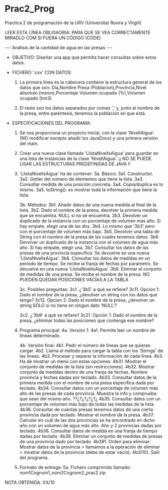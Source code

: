 # Prac2_Prog

Practica 2 de programación de la URV (Universitat Rovira y Virgili)

LEER ESTA LÍNEA OBLIGAORIA: PARA QUE SE VEA CORRECTAMENTE MIRADLO COM SI FUERA UN CÓDIGO (CODE)

--- Análisis de la cantidad de agua en las presas ---

- OBJETIVO:
  Diseñar una app que permita hacer consultas sobre estos datos.

- FICHERO '.csv' CON DATOS:
  1. La primera línea es la cabecera contiene la estructura general de los datos que son:
       Dia,Nombre Presa (Poblacion),Provincia,Nivel absoluto (msnm),Porcentaje Volumen ocupado (%),Volumen ocupado (hm3)

  2. El resto son los datos separados por comas ',' y, junto al nombre de la presa, entre paréntesis, tenemos la población en que está.

- ESPECIFICACIONES DEL PROGRAMA:
  1. Se nos proporciona un proyecto inicial, con la clase 'NivellAigua' (NO modificar excepto añadir los JavaDocs) y una primera versión del main.

  2. Crear una nueva clase llamada 'LlistaNivellsAigua' para guardar en una lista de instancias de la clase 'NivellAigua'.
             ¡¡ NO SE PUEDE USAR LAS ESTRUCTURAS PREDEFINIDAS DE JAVA !!

  3. 'LlistaNivellsAigua' ha de contener:
     3a. Básico:
       3a1. Constructor.
       3a2. Getter del número de elementos que tiene la lista.
       3a3. Consultar medida de una posición concreta.
       3a4. Copia/duplica es lo mismo.
       3a5. toString(): es mostrar toda la información que tiene la lista.

     3b. Métodos:
       3b1. Añadir datos de una nueva medida al final de la lista.
       3b2. Dado el nombre de la presa, devolver la primera medida que se encuentra. NULL si no se encuentra.
       3b3. Devolver un duplicado de la instancia con un porcentaje de volumen más alto. Si hay empate, elegir una de las dos.
       3b4. Lo mismo que '3b3' pero con el porcentaje de volumen más bajo.
       3b5. Devolver una tabla de String con el nombre de la presa de las cuales tenemos datos.
       3b6. Devolver un duplicado de la instancia con el volumen de agua más alto. Si hay empate, elegir una.
       3b7. Consultar los datos de las presas de una provincia especifica. Se devuelve en una nueva 'LlistaNivellsAigua'.
       3b8. Consultar los datos de medidas en un período de tiempo. Se recibe la franja de fechas por parametro. Se devuelve en una nueva 'LlistaNivellsAigua'.
       3b9. Eliminar el conjunto de medidas de una presa. Se recibe el nombre de la presa. NO PUEDEN QUEDAR POSICIONES VACÍAS A LA TABLA

     3c. Posibles preguntas:
       3c1. ¿'3b5' a qué se refiere?
         3c11. Opcion 1: Dado el nombre de la presa, ¿devolver un string con los datos que tenga?
         3c12. Opcion 2: Dado el nombre de la presa, ¿devolver un string SÓLO si no tiene en ningun dato 'NULL'?

       3c2. ¿'3b9' a qué se refiere?
         3c21. Opción 1: Dado el nombre de la presa, ¿eliminar todas las posiciones que contenga ese nombre?

  4. Programa principal:
       4a. Versión 1:
         4a1. Permite leer un nombre de líneas determinado.

       4b. Versión final:
         4b1. Pedir el número de líneas que se quieran cargar.
         4b2. Llama al método para cargar la tabla con los 'Strings' de las líneas.
         4b3. Procesar y separar la información de cada línea.
         4b3. Ha de mostrar un menú con estas opciones:
             4b31. Mostrar el conjunto de medidas de la lista (sin restricciones).
             4b32. Mostrar conjunto de medidas dentro de una franja de fechas. Nombre província y fechas dadas por teclado.
             4b33. Consultar datos de la primera medida con el nombre de una presa especifica dada por teclado.
             4b34. Consultar datos con un porcentaje de volumen más alto de las presas de cada província. Muestra la info y comprueba que sean del mismo año. ??¿?¿?¿?¿?¿
             4b35. Consultar datos con un porcentaje de volumen más bajo de todas las medidas de la lista.
             4b36. Consultar de cuántas presas tenemos datos de una cierta província dada por teclado. Mostrar el nombre de la presa.
             4b37. Calcular en cuál de las dos províncias se ha encontrado en dicho año con un volumen de agua más alto. Año y 2 provincias dadas por teclado.
             4b38. Consultar datos de medida en una franja de tiempo dadas por teclado.
             4b39. Eliminar un conjunto de medidas de presas de una província dado por teclado.
                 4b391. Orden para eliminar: Mostrar datos de la provincia > llamamos a la operación de eliminar > mostrar datos de la provincia (debe de estar vacío).
             4b3(10). Salir del programa.

  5. Formato de entrega:
       5a. Fichero comprimido llamado: nom1Cognom1_nom2Cognom2_prac2.zip

NOTA OBTENIDA: XX/10
